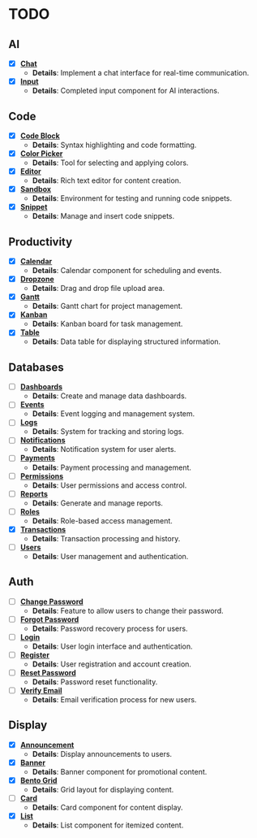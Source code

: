 # TODO

## AI
- [x] [**Chat**](`apps/ai/chatv0`)
  - **Details**: Implement a chat interface for real-time communication. 
- [x] [**Input**](`apps/ai/input`)
  - **Details**: Completed input component for AI interactions. 

## Code
- [x] [**Code Block**](`packages/code-block`)
  - **Details**: Syntax highlighting and code formatting. 
- [x] [**Color Picker**](`packages/color-picker`)
  - **Details**: Tool for selecting and applying colors. 
- [x] [**Editor**](`packages/editor`)
  - **Details**: Rich text editor for content creation. 
- [x] [**Sandbox**](`packages/sandbox`)
  - **Details**: Environment for testing and running code snippets. 
- [x] [**Snippet**](`packages/snippet`)
  - **Details**: Manage and insert code snippets. 

## Productivity
- [x] [**Calendar**](`packages/calendar`)
  - **Details**: Calendar component for scheduling and events. 
- [x] [**Dropzone**](`packages/dropzone`)
  - **Details**: Drag and drop file upload area. 
- [x] [**Gantt**](`packages/gantt`)
  - **Details**: Gantt chart for project management. 
- [x] [**Kanban**](`packages/kanban`)
  - **Details**: Kanban board for task management. 
- [x] [**Table**](`packages/table`)
  - **Details**: Data table for displaying structured information. 

## Databases
- [ ] [**Dashboards**](`packages/databases/dashboards`)
  - **Details**: Create and manage data dashboards. 
- [ ] [**Events**](`packages/databases/events`)
  - **Details**: Event logging and management system. 
- [ ] [**Logs**](`packages/databases/logs`)
  - **Details**: System for tracking and storing logs. 
- [ ] [**Notifications**](`packages/databases/notifications`)
  - **Details**: Notification system for user alerts. 
- [ ] [**Payments**](`packages/databases/payments`)
  - **Details**: Payment processing and management. 
- [ ] [**Permissions**](`packages/databases/permissions`)
  - **Details**: User permissions and access control. 
- [ ] [**Reports**](`packages/databases/reports`)
  - **Details**: Generate and manage reports. 
- [ ] [**Roles**](`packages/databases/roles`)
  - **Details**: Role-based access management. 
- [x] [**Transactions**](`packages/databases/transactions`)
  - **Details**: Transaction processing and history. 
- [ ] [**Users**](`packages/databases/users`)
  - **Details**: User management and authentication. 

## Auth
- [ ] [**Change Password**](`packages/auth/change-password`)
  - **Details**: Feature to allow users to change their password. 
- [ ] [**Forgot Password**](`packages/auth/forgot-password`)
  - **Details**: Password recovery process for users. 
- [ ] [**Login**](`packages/auth/login`)
  - **Details**: User login interface and authentication. 
- [ ] [**Register**](`packages/auth/register`)
  - **Details**: User registration and account creation. 
- [ ] [**Reset Password**](`packages/auth/reset-password`)
  - **Details**: Password reset functionality. 
- [ ] [**Verify Email**](`packages/auth/verify-email`)
  - **Details**: Email verification process for new users. 

## Display
- [x] [**Announcement**](`packages/display/announcement`)
  - **Details**: Display announcements to users. 
- [x] [**Banner**](`packages/display/banner`)
  - **Details**: Banner component for promotional content. 
- [x] [**Bento Grid**](`packages/display/bento-grid`)
  - **Details**: Grid layout for displaying content. 
- [ ] [**Card**]( `packages/display/card`)
  - **Details**: Card component for content display. 
- [x] [**List**]( `packages/display/list`)
  - **Details**: List component for itemized content. 